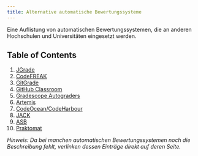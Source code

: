 ```yaml
---
title: Alternative automatische Bewertungssysteme
---
```


Eine Auflistung von automatischen Bewertungssystemen, die an anderen Hochschulen und Universitäten eingesetzt werden.

## Table of Contents

1. [JGrade](jgrade.md)
2. [CodeFREAK](codefreak.md)
3. [GitGrade](gitgrade.md)
4. [GitHub Classroom](github_classroom.md)
5. [Gradescope Autograders](https://gradescope-autograders.readthedocs.io/en/latest/)
6. [Artemis](https://ase.in.tum.de/lehrstuhl_1/research/paper/krusche2018artemis.pdf)
7. [CodeOcean/CodeHarbour](https://cssplice.github.io/SIGCSE21/proc/SPLICE2021_SIGCSE_paper_13.pdf)
8. [JACK](https://www.uni-due.de/zim/services/jack.php)
9. [ASB](https://www.hochschule-trier.de/informatik/forschung/projekte/asb)
10. [Praktomat](https://github.com/KITPraktomatTeam/Praktomat)

*Hinweis: Da bei manchen automatischen Bewertungssystemen noch die Beschreibung fehlt, verlinken dessen Einträge direkt auf deren Seite.*
